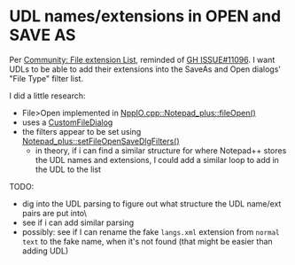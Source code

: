 # UDL names/extensions in OPEN and SAVE AS

Per [Community: File extension List](https://community.notepad-plus-plus.org/topic/25967/file-extension-list), reminded of [GH ISSUE#11096](https://github.com/notepad-plus-plus/notepad-plus-plus/issues/11096).
I want UDLs to be able to add their extensions into the SaveAs and Open dialogs' "File Type" filter list.

I did a little research:
- File>Open implemented in [NppIO.cpp::Notepad_plus::fileOpen()](https://github.com/notepad-plus-plus/notepad-plus-plus/blob/master/PowerEditor/src/NppIO.cpp#L2112)
- uses a [CustomFileDialog](https://github.com/notepad-plus-plus/notepad-plus-plus/blob/d8c6350918b76b040e55010feb0c16b7b03ac2da/PowerEditor/src/WinControls/OpenSaveFileDialog/CustomFileDialog.cpp#L914)
- the filters appear to be set using [Notepad_plus::setFileOpenSaveDlgFilters()](https://github.com/notepad-plus-plus/notepad-plus-plus/blob/master/PowerEditor/src/NppIO.cpp#L928)
  - in theory, if i can find a similar structure for where Notepad++ stores the UDL names and extensions, I could add a similar loop to add in the UDL to the list
 
TODO:
- dig into the UDL parsing to figure out what structure the UDL name/ext pairs are put into\
- see if i can add similar parsing
- possibly: see if I can rename the fake `langs.xml` extension from `normal text` to the fake name, when it's not found (that might be easier than adding UDL)
